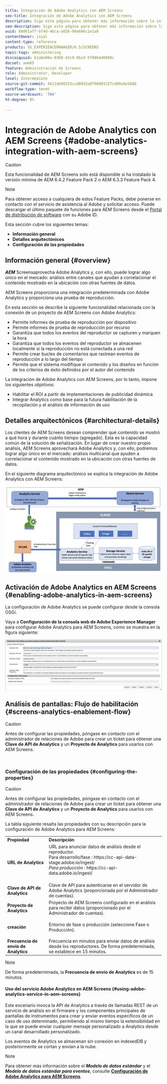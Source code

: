 ```yaml
---
title: Integración de Adobe Analytics con AEM Screens
seo-title: Integración de Adobe Analytics con AEM Screens
description: Siga esta página para obtener más información sobre la integración de AEM Screens con Adobe Analytics y proporcione una prueba de reproducción.
seo-description: Siga esta página para obtener más información sobre la integración de AEM Screens con Adobe Analytics y proporcione una prueba de reproducción.
uuid: 80d61af7-bf4d-46ca-a026-99a666c2e1a0
contentOwner: jsyal
content-type: reference
products: SG_EXPERIENCEMANAGER/6.5/SCREENS
topic-tags: administering
discoiquuid: b1a0e00e-0368-42c9-8bcd-5f00b4d0990c
docset: aem65
feature: Administración de Screens
role: Administrator, Developer
level: Intermediate
source-git-commit: 4611dd40153ccd09d3a0796093157cd09a8e5b80
workflow-type: tm+mt
source-wordcount: '704'
ht-degree: 0%

---
```



# Integración de Adobe Analytics con AEM Screens {#adobe-analytics-integration-with-aem-screens}

>[!CAUTION]
>
>Esta funcionalidad de AEM Screens solo está disponible si ha instalado la versión mínima de AEM 6.4.2 Feature Pack 2 o AEM 6.3.3 Feature Pack 4.

>[!NOTE]
>
>Para obtener acceso a cualquiera de estos Feature Packs, debe ponerse en contacto con el servicio de asistencia al Adobe y solicitar acceso. Puede descargar el último paquete de funciones para AEM Screens desde el [Portal de distribución de software](https://experience.adobe.com/#/downloads/content/software-distribution/en/aem.html) con su Adobe ID.

Esta sección cubre los siguientes temas:

* **Información general**
* **Detalles arquitectónicos**
* **Configuración de las propiedades**

## Información general {#overview}

***AEM*** Screensaprovecha Adobe Analytics y, con ello, puede lograr algo único en el mercado: análisis entre canales que ayudan a correlacionar el contenido mostrado en la ubicación con otras fuentes de datos.

AEM Screens proporciona una integración predeterminada con Adobe Analytics y proporciona una prueba de reproducción.

En esta sección se describe la siguiente funcionalidad relacionada con la conexión de un proyecto de AEM Screens con Adobe Analytics:

* Permite informes de prueba de reproducción por dispositivo
* Permite informes de prueba de reproducción por recurso
* Garantiza que todos los eventos del reproductor se capturen y marquen la hora
* Garantiza que todos los eventos del reproductor se almacenen localmente si la reproducción no está conectada a una red
* Permite crear bucles de comentarios que rastrean eventos de reproducción a lo largo del tiempo
* Permite que el sistema modifique el contenido y los diseños en función de los criterios de éxito definidos por el autor del contenido

La integración de Adobe Analytics con AEM Screens, por lo tanto, impone los siguientes *objetivos*:

* Habilitar el ROI a partir de implementaciones de publicidad dinámica
* Integrar Analytics como base para la futura habilitación de la recopilación y el análisis de información de uso

## Detalles arquitectónicos {#architectural-details}

Los clientes de AEM Screens desean comprender qué contenido se mostró a qué hora y durante cuánto tiempo (agregado). Esta es la capacidad común de la solución de señalización. En lugar de crear nuestro propio análisis, AEM Screens aprovechará Adobe Analytics y, con ello, podremos lograr algo único en el mercado: análisis multicanal que ayuden a correlacionar el contenido mostrado en la ubicación con otras fuentes de datos.

En el siguiente diagrama arquitectónico se explica la integración de Adobe Analytics con AEM Screens:

![screen_shot_2018-09-12at85611am](assets/screen_shot_2018-09-12at85611am.png)

## Activación de Adobe Analytics en AEM Screens {#enabling-adobe-analytics-in-aem-screens}

La configuración de Adobe Analytics se puede configurar desde la consola OSGi.

Vaya a **Configuración de la consola web de Adobe Experience Manager** para configurar Adobe Analytics para AEM Screens, como se muestra en la figura siguiente:

![screen_shot_2018-09-04at2550pm](assets/screen_shot_2018-09-04at25550pm.png)

## Análisis de pantallas: Flujo de habilitación {#screens-analytics-enablement-flow}

>[!CAUTION]
>
>Antes de configurar las propiedades, póngase en contacto con el administrador de relaciones de Adobe para crear un ticket para obtener una **Clave de API de Analytics** y un **Proyecto de Analytics** para usarlos con AEM Screens.

![]()

### Configuración de las propiedades {#configuring-the-properties}

>[!CAUTION]
>
>Antes de configurar las propiedades, póngase en contacto con el administrador de relaciones de Adobe para crear un ticket para obtener una **Clave de API de Analytics** y un **Proyecto de Analytics** para usarlos con AEM Screens.

La tabla siguiente resalta las propiedades con su descripción para la configuración de Adobe Analytics para AEM Screens:

<table>
 <tbody>
  <tr>
   <td><strong>Propiedad</strong></td>
   <td><strong>Descripción</strong></td>
  </tr>
  <tr>
   <td><strong>URL de Analytics</strong></td>
   <td>URL para anunciar datos de análisis desde el reproductor. <br>
   Para desarrollo/fase</em> : https://cc-api-data-stage.adobe.io/ingest/<br /> <em>Para producción</em> : https://cc-api-data.adobe.io/ingest/</em><br /> <br /></td>
  </tr>
  <tr>
   <td><strong>Clave de API de Analytics</strong></td>
   <td>Clave de API para autenticarse en el servidor de Adobe Analytics (proporcionada por el Administrador de cuentas).</td>
  </tr>
  <tr>
   <td><strong>Proyecto de Analytics</strong></td>
   <td>Proyecto de AEM Screens configurado en el análisis para recibir datos (proporcionado por el Administrador de cuentas).</td>
  </tr>
  <tr>
   <td><strong>creación</strong></td>
   <td><p>Entorno de fase o producción (seleccione Fase o Producción).</p></td>
  </tr>
  <tr>
   <td><strong>Frecuencia de envío de Analytics</strong></td>
   <td>Frecuencia en minutos para enviar datos de análisis desde los reproductores. De forma predeterminada, se establece en 15 minutos.</td>
  </tr>
 </tbody>
</table>

>[!NOTE]
>
>De forma predeterminada, la **Frecuencia de envío de Analytics** es de 15 minutos.

#### Uso del servicio Adobe Analytics en AEM Screens {#using-adobe-analytics-service-in-aem-screens}

Este escenario invoca la API de Analytics a través de llamadas REST de un servicio de análisis en el firmware y los componentes principales de pantallas de instrumentos para crear y enviar eventos específicos de un caso de uso determinado, permitiendo al mismo tiempo la extensibilidad en la que se puede enviar cualquier mensaje personalizado a Analytics desde un canal desarrollado personalizado.

Los eventos de Analytics se almacenan sin conexión en indexedDB y posteriormente se cortan y envían a la nube.

>[!NOTE]
>
>Para obtener más información sobre el ***Modelo de datos estándar*** y el ***Modelo de datos estándar para eventos***, consulte **[Configuración de Adobe Analytics para AEM Screens](configuring-adobe-analytics-aem-screens.md)**.

